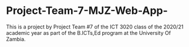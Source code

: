 # Project-Team-7-MJZ-Web-App-
This is a project by Project Team #7 of the ICT 3020 class of the 2020/21 academic year as part of the B.ICTs,Ed program at the University Of Zambia.

